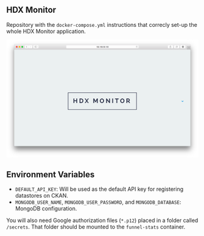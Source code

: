 ## HDX Monitor
Repository with the `docker-compose.yml` instructions that correcly set-up the whole HDX Monitor application.

![Screen Grab](screengrab.png)

## Environment Variables
* `DEFAULT_API_KEY`: Will be used as the default API key for registering datastores on CKAN.
* `MONGODB_USER_NAME`, `MONGODB_USER_PASSWORD`, and `MONGODB_DATABASE`: MongoDB configuration.

You will also need Google authorization files (`*.p12`) placed in a folder called `/secrets`. That folder should be mounted to the `funnel-stats` container.

